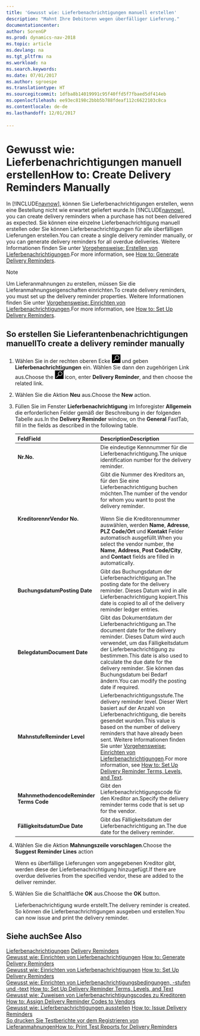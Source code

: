```yaml
---
title: 'Gewusst wie: Lieferbenachrichtigungen manuell erstellen'
description: "Mahnt Ihre Debitoren wegen überfälliger Lieferung."
documentationcenter: 
author: SorenGP
ms.prod: dynamics-nav-2018
ms.topic: article
ms.devlang: na
ms.tgt_pltfrm: na
ms.workload: na
ms.search.keywords: 
ms.date: 07/01/2017
ms.author: sgroespe
ms.translationtype: HT
ms.sourcegitcommit: 1dfba8b14019991c95f40ffd5f7fbaed5df414eb
ms.openlocfilehash: ee93ec8198c2bbb5b788fdeaf112c6622103c8ca
ms.contentlocale: de-de
ms.lasthandoff: 12/01/2017

---
```

# <a name="how-to-create-delivery-reminders-manually"></a><span data-ttu-id="2abbc-103">Gewusst wie: Lieferbenachrichtigungen manuell erstellen</span><span class="sxs-lookup"><span data-stu-id="2abbc-103">How to: Create Delivery Reminders Manually</span></span>
<span data-ttu-id="2abbc-104">In [!INCLUDE[navnow](../../includes/navnow_md.md)], können Sie Lieferbenachrichtigungen erstellen, wenn eine Bestellung nicht wie erwartet geliefert wurde.</span><span class="sxs-lookup"><span data-stu-id="2abbc-104">In [!INCLUDE[navnow](../../includes/navnow_md.md)], you can create delivery reminders when a purchase has not been delivered as expected.</span></span> <span data-ttu-id="2abbc-105">Sie können eine einzelne Lieferbenachrichtigung manuell erstellen oder Sie können Lieferbenachrichtigungen für alle überfälligen Lieferungen erstellen.</span><span class="sxs-lookup"><span data-stu-id="2abbc-105">You can create a single delivery reminder manually, or you can generate delivery reminders for all overdue deliveries.</span></span> <span data-ttu-id="2abbc-106">Weitere Informationen finden Sie unter [Vorgehensweise: Erstellen von Lieferbenachrichtigungen](how-to-generate-delivery-reminders.md).</span><span class="sxs-lookup"><span data-stu-id="2abbc-106">For more information, see [How to: Generate Delivery Reminders](how-to-generate-delivery-reminders.md).</span></span>

> [!NOTE]
> <span data-ttu-id="2abbc-107">Um Lieferanmahnungen zu erstellen, müssen Sie die Lieferanmahnungseigenschaften einrichten.</span><span class="sxs-lookup"><span data-stu-id="2abbc-107">To create delivery reminders, you must set up the delivery reminder properties.</span></span> <span data-ttu-id="2abbc-108">Weitere Informationen finden Sie unter [Vorgehensweise: Einrichten von Lieferbenachrichtigungen](how-to-set-up-delivery-reminders.md).</span><span class="sxs-lookup"><span data-stu-id="2abbc-108">For more information, see [How to: Set Up Delivery Reminders](how-to-set-up-delivery-reminders.md).</span></span>

## <a name="to-create-a-delivery-reminder-manually"></a><span data-ttu-id="2abbc-109">So erstellen Sie Lieferantenbenachrichtigungen manuell</span><span class="sxs-lookup"><span data-stu-id="2abbc-109">To create a delivery reminder manually</span></span>  

1.  <span data-ttu-id="2abbc-110">Wählen Sie in der rechten oberen Ecke ![Nach Seite oder Bericht suchen](../../media/ui-search/search_small.png "Symbol nach Seite oder Bericht suchen") und geben **Lieferbenachrichtigungen** ein. Wählen Sie dann den zugehörigen Link aus.</span><span class="sxs-lookup"><span data-stu-id="2abbc-110">Choose the ![Search for Page or Report](../../media/ui-search/search_small.png "Search for Page or Report icon") icon, enter **Delivery Reminder**, and then choose the related link.</span></span>  
2.  <span data-ttu-id="2abbc-111">Wählen Sie die Aktion **Neu** aus.</span><span class="sxs-lookup"><span data-stu-id="2abbc-111">Choose the **New** action.</span></span>  
3.  <span data-ttu-id="2abbc-112">Füllen Sie im Fenster **Lieferbenachrichtigung** im Inforegister **Allgemein** die erforderlichen Felder gemäß der Beschreibung in der folgenden Tabelle aus.</span><span class="sxs-lookup"><span data-stu-id="2abbc-112">In the **Delivery Reminder** window, on the **General** FastTab, fill in the fields as described in the following table.</span></span>  

    |<span data-ttu-id="2abbc-113">Feld</span><span class="sxs-lookup"><span data-stu-id="2abbc-113">Field</span></span>|<span data-ttu-id="2abbc-114">Description</span><span class="sxs-lookup"><span data-stu-id="2abbc-114">Description</span></span>|  
    |---------------------------------|---------------------------------------|  
    |<span data-ttu-id="2abbc-115">**Nr.**</span><span class="sxs-lookup"><span data-stu-id="2abbc-115">**No.**</span></span>|<span data-ttu-id="2abbc-116">Die eindeutige Kennnummer für die Lieferbenachrichtigung.</span><span class="sxs-lookup"><span data-stu-id="2abbc-116">The unique identification number for the delivery reminder.</span></span>|  
    |<span data-ttu-id="2abbc-117">**Kreditorennr**</span><span class="sxs-lookup"><span data-stu-id="2abbc-117">**Vendor No.**</span></span>|<span data-ttu-id="2abbc-118">Gibt die Nummer des Kreditors an, für den Sie eine Lieferbenachrichtigung buchen möchten.</span><span class="sxs-lookup"><span data-stu-id="2abbc-118">The number of the vendor for whom you want to post the delivery reminder.</span></span><br /><br /> <span data-ttu-id="2abbc-119">Wenn Sie die Kreditorennummer auswählen, werden **Name**, **Adresse**, **PLZ Code/Ort** und **Kontakt** Felder automatisch ausgefüllt.</span><span class="sxs-lookup"><span data-stu-id="2abbc-119">When you select the vendor number, the **Name**, **Address**, **Post Code/City**, and **Contact** fields are filled in automatically.</span></span>|  
    |<span data-ttu-id="2abbc-120">**Buchungsdatum**</span><span class="sxs-lookup"><span data-stu-id="2abbc-120">**Posting Date**</span></span>|<span data-ttu-id="2abbc-121">Gibt das Buchungsdatum der Lieferbenachrichtigung an.</span><span class="sxs-lookup"><span data-stu-id="2abbc-121">The posting date for the delivery reminder.</span></span> <span data-ttu-id="2abbc-122">Dieses Datum wird in alle Lieferbenachrichtigung kopiert.</span><span class="sxs-lookup"><span data-stu-id="2abbc-122">This date is copied to all of the delivery reminder ledger entries.</span></span>|  
    |<span data-ttu-id="2abbc-123">**Belegdatum**</span><span class="sxs-lookup"><span data-stu-id="2abbc-123">**Document Date**</span></span>|<span data-ttu-id="2abbc-124">Gibt das Dokumentdatum der Lieferbenachrichtigung an.</span><span class="sxs-lookup"><span data-stu-id="2abbc-124">The document date for the delivery reminder.</span></span> <span data-ttu-id="2abbc-125">Dieses Datum wird auch verwendet, um das Fälligkeitsdatum der Lieferbenachrichtigung zu bestimmen.</span><span class="sxs-lookup"><span data-stu-id="2abbc-125">This date is also used to calculate the due date for the delivery reminder.</span></span> <span data-ttu-id="2abbc-126">Sie können das Buchungsdatum bei Bedarf ändern.</span><span class="sxs-lookup"><span data-stu-id="2abbc-126">You can modify the posting date if required.</span></span>|  
    |<span data-ttu-id="2abbc-127">**Mahnstufe**</span><span class="sxs-lookup"><span data-stu-id="2abbc-127">**Reminder Level**</span></span>|<span data-ttu-id="2abbc-128">Lieferbenachrichtigungsstufe.</span><span class="sxs-lookup"><span data-stu-id="2abbc-128">The delivery reminder level.</span></span> <span data-ttu-id="2abbc-129">Dieser Wert basiert auf der Anzahl von Lieferbenachrichtigung, die bereits gesendet wurden.</span><span class="sxs-lookup"><span data-stu-id="2abbc-129">This value is based on the number of delivery reminders that have already been sent.</span></span> <span data-ttu-id="2abbc-130">Weitere Informationen finden Sie unter [Vorgehensweise: Einrichten von Lieferbenachrichtigungen](how-to-set-up-delivery-reminder-terms-levels-and-text.md).</span><span class="sxs-lookup"><span data-stu-id="2abbc-130">For more information, see [How to: Set Up Delivery Reminder Terms, Levels, and Text](how-to-set-up-delivery-reminder-terms-levels-and-text.md).</span></span>|  
    |<span data-ttu-id="2abbc-131">**Mahnmethodencode**</span><span class="sxs-lookup"><span data-stu-id="2abbc-131">**Reminder Terms Code**</span></span>|<span data-ttu-id="2abbc-132">Gibt den Lieferbenachrichtigungscode für den Kreditor an.</span><span class="sxs-lookup"><span data-stu-id="2abbc-132">Specify the delivery reminder terms code that is set up for the vendor.</span></span>|  
    |<span data-ttu-id="2abbc-133">**Fälligkeitsdatum**</span><span class="sxs-lookup"><span data-stu-id="2abbc-133">**Due Date**</span></span>|<span data-ttu-id="2abbc-134">Gibt das Fälligkeitsdatum der Lieferbenachrichtigung an.</span><span class="sxs-lookup"><span data-stu-id="2abbc-134">The due date for the delivery reminder.</span></span>|  

4.  <span data-ttu-id="2abbc-135">Wählen Sie die Aktion **Mahnungszeile vorschlagen**.</span><span class="sxs-lookup"><span data-stu-id="2abbc-135">Choose the **Suggest Reminder Lines** action</span></span>  

    <span data-ttu-id="2abbc-136">Wenn es überfällige Lieferungen vom angegebenen Kreditor gibt, werden diese der Lieferbenachrichtigung hinzugefügt.</span><span class="sxs-lookup"><span data-stu-id="2abbc-136">If there are overdue deliveries from the specified vendor, these are added to the deliver reminder.</span></span>  

5.  <span data-ttu-id="2abbc-137">Wählen Sie die Schaltfläche **OK** aus.</span><span class="sxs-lookup"><span data-stu-id="2abbc-137">Choose the **OK** button.</span></span>  

    <span data-ttu-id="2abbc-138">Lieferbenachrichtigung wurde erstellt.</span><span class="sxs-lookup"><span data-stu-id="2abbc-138">The delivery reminder is created.</span></span> <span data-ttu-id="2abbc-139">So können die Lieferbenachrichtigungen ausgeben und erstellen.</span><span class="sxs-lookup"><span data-stu-id="2abbc-139">You can now issue and print the delivery reminder.</span></span>  

## <a name="see-also"></a><span data-ttu-id="2abbc-140">Siehe auch</span><span class="sxs-lookup"><span data-stu-id="2abbc-140">See Also</span></span>  
 <span data-ttu-id="2abbc-141">[Lieferbenachrichtigungen](delivery-reminders.md) </span><span class="sxs-lookup"><span data-stu-id="2abbc-141">[Delivery Reminders](delivery-reminders.md) </span></span>  
 <span data-ttu-id="2abbc-142">[Gewusst wie: Einrichten von Lieferbenachrichtigungen](how-to-generate-delivery-reminders.md) </span><span class="sxs-lookup"><span data-stu-id="2abbc-142">[How to: Generate Delivery Reminders](how-to-generate-delivery-reminders.md) </span></span>  
 <span data-ttu-id="2abbc-143">[Gewusst wie: Einrichten von Lieferbenachrichtigungen](how-to-set-up-delivery-reminders.md) </span><span class="sxs-lookup"><span data-stu-id="2abbc-143">[How to: Set Up Delivery Reminders](how-to-set-up-delivery-reminders.md) </span></span>  
 <span data-ttu-id="2abbc-144">[Gewusst wie: Einrichten von Lieferbenachrichtigungsbedingungen, -stufen und -text](how-to-set-up-delivery-reminder-terms-levels-and-text.md) </span><span class="sxs-lookup"><span data-stu-id="2abbc-144">[How to: Set Up Delivery Reminder Terms, Levels, and Text](how-to-set-up-delivery-reminder-terms-levels-and-text.md) </span></span>  
 <span data-ttu-id="2abbc-145">[Gewusst wie: Zuweisen von Lieferbenachrichtigungscodes zu Kreditoren](how-to-assign-delivery-reminder-codes-to-vendors.md) </span><span class="sxs-lookup"><span data-stu-id="2abbc-145">[How to: Assign Delivery Reminder Codes to Vendors](how-to-assign-delivery-reminder-codes-to-vendors.md) </span></span>  
 <span data-ttu-id="2abbc-146">[Gewusst wie: Lieferbenachrichtigungen ausstellen](how-to-issue-delivery-reminders.md) </span><span class="sxs-lookup"><span data-stu-id="2abbc-146">[How to: Issue Delivery Reminders](how-to-issue-delivery-reminders.md) </span></span>  
 [<span data-ttu-id="2abbc-147">So drucken Sie Testberichte vor dem Registrieren von Lieferanmahnungen</span><span class="sxs-lookup"><span data-stu-id="2abbc-147">How to: Print Test Reports for Delivery Reminders</span></span>](how-to-print-test-reports-for-delivery-reminders.md)

